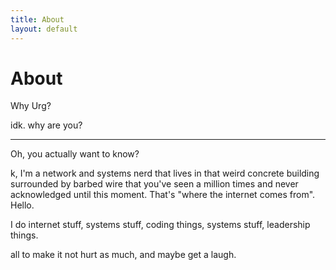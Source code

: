 ```yaml
---
title: About
layout: default
---
```


# About

Why Urg?

idk. why are you?

---

Oh, you actually want to know?

k, I'm a network and systems nerd that lives in that weird concrete building
surrounded by barbed wire that you've seen a million times and never
acknowledged until this moment. That's "where the internet comes from". Hello.

I do internet stuff, systems stuff, coding things, systems stuff, leadership things.

all to make it not hurt as much, and maybe get a laugh.
